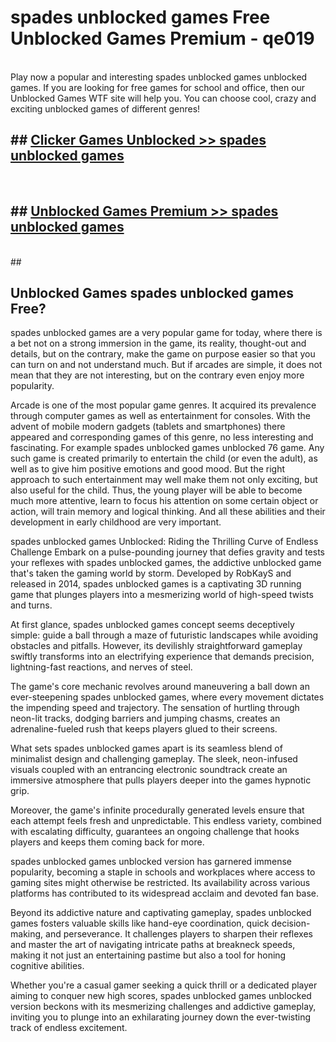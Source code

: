 # spades unblocked games  Free Unblocked Games Premium - qe019 <br>
<br>
Play now a popular and interesting spades unblocked games unblocked games. If you are looking for free games for school and office, then our Unblocked Games WTF site will help you. You can choose cool, crazy and exciting unblocked games of different genres!


## ##  [Clicker Games Unblocked >> spades unblocked games](http://freeplayer.one?title=spades_unblocked_games&ref=UGames)
  <br>

##  ## [Unblocked Games Premium >> spades unblocked games](http://freeplayer.one?title=spades_unblocked_games&ref=UGames)
  <br>
  ##



## Unblocked Games spades unblocked games Free?

spades unblocked games are a very popular game for today, where there is a bet not on a strong immersion in the game, its reality, thought-out and details, but on the contrary, make the game on purpose easier so that you can turn on and not understand much. But if arcades are simple, it does not mean that they are not interesting, but on the contrary even enjoy more popularity.

Arcade is one of the most popular game genres. It acquired its prevalence through computer games as well as entertainment for consoles. With the advent of mobile modern gadgets (tablets and smartphones) there appeared and corresponding games of this genre, no less interesting and fascinating. For example spades unblocked games unblocked 76 game. Any such game is created primarily to entertain the child (or even the adult), as well as to give him positive emotions and good mood. But the right approach to such entertainment may well make them not only exciting, but also useful for the child. Thus, the young player will be able to become much more attentive, learn to focus his attention on some certain object or action, will train memory and logical thinking. And all these abilities and their development in early childhood are very important.

spades unblocked games Unblocked: Riding the Thrilling Curve of Endless Challenge
Embark on a pulse-pounding journey that defies gravity and tests your reflexes with spades unblocked games, the addictive unblocked game that's taken the gaming world by storm. Developed by RobKayS and released in 2014, spades unblocked games is a captivating 3D running game that plunges players into a mesmerizing world of high-speed twists and turns.

At first glance, spades unblocked games concept seems deceptively simple: guide a ball through a maze of futuristic landscapes while avoiding obstacles and pitfalls. However, its devilishly straightforward gameplay swiftly transforms into an electrifying experience that demands precision, lightning-fast reactions, and nerves of steel.

The game's core mechanic revolves around maneuvering a ball down an ever-steepening spades unblocked games, where every movement dictates the impending speed and trajectory. The sensation of hurtling through neon-lit tracks, dodging barriers and jumping chasms, creates an adrenaline-fueled rush that keeps players glued to their screens.

What sets spades unblocked games apart is its seamless blend of minimalist design and challenging gameplay. The sleek, neon-infused visuals coupled with an entrancing electronic soundtrack create an immersive atmosphere that pulls players deeper into the games hypnotic grip.

Moreover, the game's infinite procedurally generated levels ensure that each attempt feels fresh and unpredictable. This endless variety, combined with escalating difficulty, guarantees an ongoing challenge that hooks players and keeps them coming back for more.

spades unblocked games unblocked version has garnered immense popularity, becoming a staple in schools and workplaces where access to gaming sites might otherwise be restricted. Its availability across various platforms has contributed to its widespread acclaim and devoted fan base.

Beyond its addictive nature and captivating gameplay, spades unblocked games fosters valuable skills like hand-eye coordination, quick decision-making, and perseverance. It challenges players to sharpen their reflexes and master the art of navigating intricate paths at breakneck speeds, making it not just an entertaining pastime but also a tool for honing cognitive abilities.

Whether you're a casual gamer seeking a quick thrill or a dedicated player aiming to conquer new high scores, spades unblocked games unblocked version beckons with its mesmerizing challenges and addictive gameplay, inviting you to plunge into an exhilarating journey down the ever-twisting track of endless excitement.